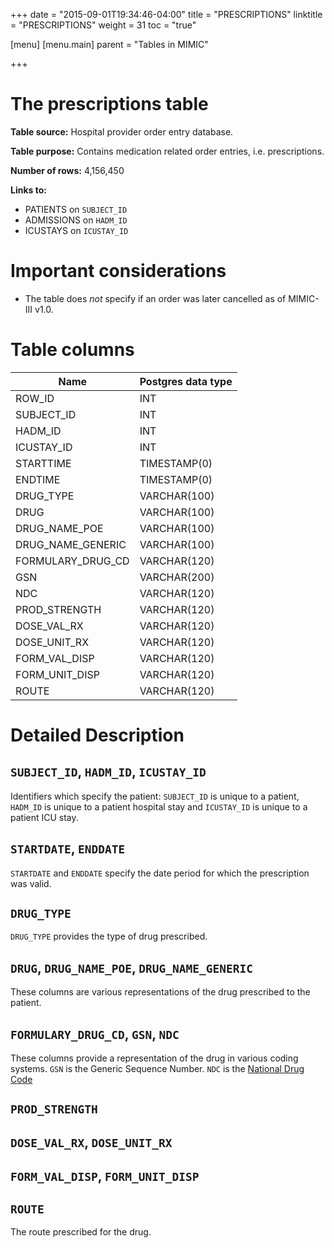 +++
date = "2015-09-01T19:34:46-04:00"
title = "PRESCRIPTIONS"
linktitle = "PRESCRIPTIONS"
weight = 31
toc = "true"

[menu]
  [menu.main]
    parent = "Tables in MIMIC"

+++

# The prescriptions table

**Table source:** Hospital provider order entry database.

**Table purpose:** Contains medication related order entries, i.e. prescriptions.

**Number of rows:** 4,156,450

**Links to:**

* PATIENTS on `SUBJECT_ID`
* ADMISSIONS on `HADM_ID`
* ICUSTAYS on `ICUSTAY_ID`

# Important considerations

* The table does *not* specify if an order was later cancelled as of MIMIC-III v1.0.

# Table columns

Name | Postgres data type 
---- | ----
ROW\_ID | INT
SUBJECT\_ID | INT
HADM\_ID | INT
ICUSTAY\_ID | INT
STARTTIME | TIMESTAMP(0)
ENDTIME | TIMESTAMP(0)
DRUG\_TYPE | VARCHAR(100)
DRUG | VARCHAR(100)
DRUG\_NAME\_POE | VARCHAR(100)
DRUG\_NAME\_GENERIC | VARCHAR(100)
FORMULARY\_DRUG\_CD | VARCHAR(120)
GSN | VARCHAR(200)
NDC | VARCHAR(120)
PROD\_STRENGTH | VARCHAR(120)
DOSE\_VAL\_RX | VARCHAR(120)
DOSE\_UNIT\_RX | VARCHAR(120)
FORM\_VAL\_DISP | VARCHAR(120)
FORM\_UNIT\_DISP | VARCHAR(120)
ROUTE | VARCHAR(120)
	
# Detailed Description

## `SUBJECT_ID`, `HADM_ID`, `ICUSTAY_ID`

Identifiers which specify the patient: `SUBJECT_ID` is unique to a patient, `HADM_ID` is unique to a patient hospital stay and `ICUSTAY_ID` is unique to a patient ICU stay.

## `STARTDATE`, `ENDDATE`

`STARTDATE` and `ENDDATE` specify the date period for which the prescription was valid.

## `DRUG_TYPE`

`DRUG_TYPE` provides the type of drug prescribed.

## `DRUG`, `DRUG_NAME_POE`, `DRUG_NAME_GENERIC`

These columns are various representations of the drug prescribed to the patient. 

## `FORMULARY_DRUG_CD`, `GSN`, `NDC`

These columns provide a representation of the drug in various coding systems. `GSN` is the Generic Sequence Number. `NDC` is the [National Drug Code](https://en.wikipedia.org/wiki/National_Drug_Code)

## `PROD_STRENGTH`

## `DOSE_VAL_RX`, `DOSE_UNIT_RX`

## `FORM_VAL_DISP`, `FORM_UNIT_DISP`

## `ROUTE`

The route prescribed for the drug.

